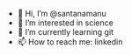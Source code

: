 - 👋 Hi, I’m @santanamanu
- 👀 I’m interested in science 
- 🌱 I’m currently learning git
- 📫 How to reach me: linkedin 

<!---
santanamanu/santanamanu is a ✨ special ✨ repository because its `README.md` (this file) appears on your GitHub profile.
You can click the Preview link to take a look at your changes.
--->
